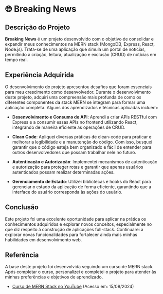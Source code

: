 # 🌐 Breaking News

## Descrição do Projeto
**Breaking News** é um projeto desenvolvido com o objetivo de consolidar e expandir meus conhecimentos na MERN stack (MongoDB, Express, React, Node.js). Trata-se de uma aplicação que simula um portal de notícias, permitindo a criação, leitura, atualização e exclusão (CRUD) de notícias em tempo real. 

## Experiência Adquirida
O desenvolvimento do projeto apresentou desafios que foram essenciais para meu crescimento como desenvolvedor. Durante o desenvolvimento deste projeto, adquiri uma compreensão mais profunda de como os diferentes componentes da stack MERN se integram para formar uma aplicação completa. Alguns dos aprendizados e técnicas aplicadas incluem:

- **Desenvolvimento e Consumo de API**: Aprendi a criar APIs RESTful com Express e a consumir essas APIs no frontend utilizando React, integrando de maneira eficiente as operações de CRUD.
  
- **Clean Code**: Apliquei diversas práticas de clean-code para praticar e melhorar a legibilidade e a manutenção do código. Com isso, busquei garantir que o código esteja bem organizado e fácil de entender para outros desenvolvedores que possam trabalhar nele no futuro.

- **Autenticação e Autorização**: Implementei mecanismos de autenticação e autorização para proteger rotas e garantir que apenas usuários autenticados possam realizar determinadas ações.

- **Gerenciamento de Estado**: Utilizei bibliotecas e hooks do React para gerenciar o estado da aplicação de forma eficiente, garantindo que a interface do usuário corresponda às ações do usuário.

## Conclusão
Este projeto foi uma excelente oportunidade para aplicar na prática os conhecimentos adquiridos e explorar novos conceitos, especialmente no que diz respeito à construção de aplicações full-stack. Continuarei a explorar novas funcionalidades para fortalecer ainda mais minhas habilidades em desenvolvimento web.

## Referência
A base deste projeto foi desenvolvida seguindo um curso de MERN stack. Após completar o curso, personalizei e completei o projeto para atender às minhas preferências e objetivos de aprendizado.

- [Curso de MERN Stack no YouTube](https://www.youtube.com/playlist?list=PLR8JXremim5BaPqraGKBPS4rFhywgUAvz) (Acesso em: 15/08/2024)
